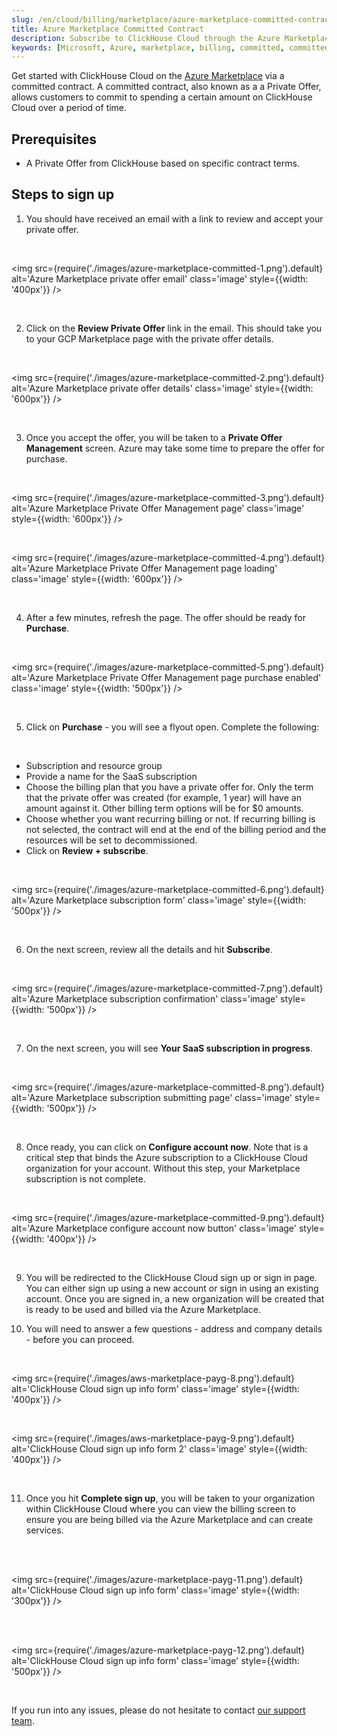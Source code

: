 ```yaml
---
slug: /en/cloud/billing/marketplace/azure-marketplace-committed-contract
title: Azure Marketplace Committed Contract
description: Subscribe to ClickHouse Cloud through the Azure Marketplace (Committed Contract)
keywords: [Microsoft, Azure, marketplace, billing, committed, committed contract]
---
```


Get started with ClickHouse Cloud on the [Azure Marketplace](https://azuremarketplace.microsoft.com/en-us/marketplace/apps) via a committed contract. A committed contract, also known as a a Private Offer, allows customers to commit to spending a certain amount on ClickHouse Cloud over a period of time.


## Prerequisites

- A Private Offer from ClickHouse based on specific contract terms.

## Steps to sign up

1. You should have received an email with a link to review and accept your private offer.

<br />

<img src={require('./images/azure-marketplace-committed-1.png').default}
    alt='Azure Marketplace private offer email'
    class='image'
    style={{width: '400px'}}
/>

<br />

2. Click on the **Review Private Offer** link in the email. This should take you to your GCP Marketplace page with the private offer details.

<br />

<img src={require('./images/azure-marketplace-committed-2.png').default}
    alt='Azure Marketplace private offer details'
    class='image'
    style={{width: '600px'}}
/>

<br />

3. Once you accept the offer, you will be taken to a **Private Offer Management** screen. Azure may take some time to prepare the offer for purchase.

<br />

<img src={require('./images/azure-marketplace-committed-3.png').default}
    alt='Azure Marketplace Private Offer Management page'
    class='image'
    style={{width: '600px'}}
/>

<br />

<img src={require('./images/azure-marketplace-committed-4.png').default}
    alt='Azure Marketplace Private Offer Management page loading'
    class='image'
    style={{width: '600px'}}
/>

<br />

4. After a few minutes, refresh the page. The offer should be ready for **Purchase**.

<br />

<img src={require('./images/azure-marketplace-committed-5.png').default}
    alt='Azure Marketplace Private Offer Management page purchase enabled'
    class='image'
    style={{width: '500px'}}
/>

<br />

5. Click on **Purchase** - you will see a flyout open. Complete the following:

<br />

- Subscription and resource group 
- Provide a name for the SaaS subscription
- Choose the billing plan that you have a private offer for. Only the term that the private offer was created (for example, 1 year) will have an amount against it. Other billing term options will be for $0 amounts. 
- Choose whether you want recurring billing or not. If recurring billing is not selected, the contract will end at the end of the billing period and the resources will be set to decommissioned.
- Click on **Review + subscribe**.

<br />

<img src={require('./images/azure-marketplace-committed-6.png').default}
    alt='Azure Marketplace subscription form'
    class='image'
    style={{width: '500px'}}
/>

<br />

6. On the next screen, review all the details and hit **Subscribe**.

<br />

<img src={require('./images/azure-marketplace-committed-7.png').default}
    alt='Azure Marketplace subscription confirmation'
    class='image'
    style={{width: '500px'}}
/>

<br />

7. On the next screen, you will see **Your SaaS subscription in progress**.

<br />

<img src={require('./images/azure-marketplace-committed-8.png').default}
    alt='Azure Marketplace subscription submitting page'
    class='image'
    style={{width: '500px'}}
/>

<br />

8. Once ready, you can click on **Configure account now**. Note that is a critical step that binds the Azure subscription to a ClickHouse Cloud organization for your account. Without this step, your Marketplace subscription is not complete.

<br />

<img src={require('./images/azure-marketplace-committed-9.png').default}
    alt='Azure Marketplace configure account now button'
    class='image'
    style={{width: '400px'}}
/>

<br />

9. You will be redirected to the ClickHouse Cloud sign up or sign in page. You can either sign up using a new account or sign in using an existing account. Once you are signed in, a new organization will be created that is ready to be used and billed via the Azure Marketplace.

10. You will need to answer a few questions - address and company details - before you can proceed.

<br />

<img src={require('./images/aws-marketplace-payg-8.png').default}
    alt='ClickHouse Cloud sign up info form'
    class='image'
    style={{width: '400px'}}
/>

<br />

<img src={require('./images/aws-marketplace-payg-9.png').default}
    alt='ClickHouse Cloud sign up info form 2'
    class='image'
    style={{width: '400px'}}
/>

<br />

11. Once you hit **Complete sign up**, you will be taken to your organization within ClickHouse Cloud where you can view the billing screen to ensure you are being billed via the Azure Marketplace and can create services.

<br />

<br />

<img src={require('./images/azure-marketplace-payg-11.png').default}
    alt='ClickHouse Cloud sign up info form'
    class='image'
    style={{width: '300px'}}
/>

<br />

<br />

<img src={require('./images/azure-marketplace-payg-12.png').default}
    alt='ClickHouse Cloud sign up info form'
    class='image'
    style={{width: '500px'}}
/>

<br />

If you run into any issues, please do not hesitate to contact [our support team](https://clickhouse.com/support/program).

